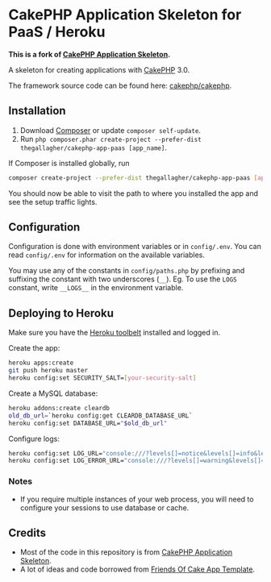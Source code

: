 # CakePHP Application Skeleton for PaaS / Heroku

__This is a fork of [CakePHP Application Skeleton](https://github.com/cakephp/app).__

A skeleton for creating applications with [CakePHP](http://cakephp.org) 3.0.

The framework source code can be found here: [cakephp/cakephp](https://github.com/cakephp/cakephp).

## Installation

1. Download [Composer](http://getcomposer.org/doc/00-intro.md) or update `composer self-update`.
2. Run `php composer.phar create-project --prefer-dist thegallagher/cakephp-app-paas [app_name]`.

If Composer is installed globally, run
```bash
composer create-project --prefer-dist thegallagher/cakephp-app-paas [app_name]
```

You should now be able to visit the path to where you installed the app and see
the setup traffic lights.

## Configuration

Configuration is done with environment variables or in `config/.env`.
You can read `config/.env` for information on the available variables.

You may use any of the constants in `config/paths.php` by
prefixing and suffixing the constant with two underscores (`__`).
Eg. To use the `LOGS` constant, write `__LOGS__` in the environment variable.

## Deploying to Heroku

Make sure you have the [Heroku toolbelt](https://toolbelt.heroku.com/) installed and logged in.

Create the app:
```bash
heroku apps:create
git push heroku master
heroku config:set SECURITY_SALT=[your-security-salt]
```

Create a MySQL database:
```bash
heroku addons:create cleardb
old_db_url=`heroku config:get CLEARDB_DATABASE_URL`
heroku config:set DATABASE_URL="$old_db_url"
```

Configure logs:
```bash
heroku config:set LOG_URL="console:///?levels[]=notice&levels[]=info&levels[]=debug"
heroku config:set LOG_ERROR_URL="console:///?levels[]=warning&levels[]=error&levels[]=critical&levels[]=alert&levels[]=emergency"
```

### Notes

- If you require multiple instances of your web process, you will need to
  configure your sessions to use database or cache.

## Credits

- Most of the code in this repository is from [CakePHP Application Skeleton](https://github.com/cakephp/app).
- A lot of ideas and code borrowed from [Friends Of Cake App Template](https://github.com/FriendsOfCake/app-template).